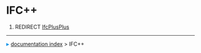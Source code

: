 # IFC++
1.  REDIRECT [IfcPlusPlus](IfcPlusPlus.md)



---
![](images/Right_arrow.png) [documentation index](../README.md) > IFC++
